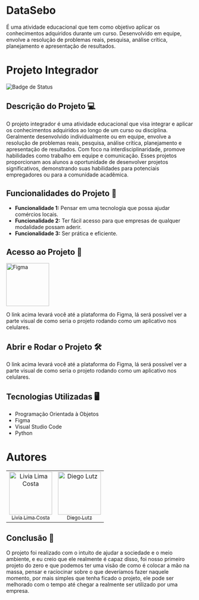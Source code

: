 # DataSebo
É uma atividade educacional que tem como objetivo aplicar os conhecimentos adquiridos durante um curso. Desenvolvido em equipe, envolve a resolução de problemas reais, pesquisa, análise crítica, planejamento e apresentação de resultados.
# Projeto Integrador

![Badge de Status](https://img.shields.io/badge/Status-DESENVOLVENDO-yellow)

## Descrição do Projeto 💻

O projeto integrador é uma atividade educacional que visa integrar e aplicar os conhecimentos adquiridos ao longo de um curso ou disciplina. Geralmente desenvolvido individualmente ou em equipe, envolve a resolução de problemas reais, pesquisa, análise crítica, planejamento e apresentação de resultados. Com foco na interdisciplinaridade, promove habilidades como trabalho em equipe e comunicação. Esses projetos proporcionam aos alunos a oportunidade de desenvolver projetos significativos, demonstrando suas habilidades para potenciais empregadores ou para a comunidade acadêmica.

## Funcionalidades do Projeto :hammer:

- **Funcionalidade 1:** Pensar em uma tecnologia que possa ajudar comércios locais.
- **Funcionalidade 2:** Ter fácil acesso para que empresas de qualquer modalidade possam aderir.
- **Funcionalidade 3:** Ser prática e eficiente.

## Acesso ao Projeto 📁

[<img src="https://cdn.icon-icons.com/icons2/2429/PNG/512/figma_logo_icon_147289.png" alt="Figma" width="115">](https://www.figma.com/file/h42752sAezu9U5DWuWudta/Untitled?type=design&node-id=0%3A1&mode=design&t=6NDp4RLg5tayW5L4-1)

O link acima levará você até a plataforma do Figma, lá será possível ver a parte visual de como seria o projeto rodando como um aplicativo nos celulares.

## Abrir e Rodar o Projeto 🛠️

O link acima levará você até a plataforma do Figma, lá será possível ver a parte visual de como seria o projeto rodando como um aplicativo nos celulares.

## Tecnologias Utilizadas 🖥️

- Programação Orientada à Objetos
- Figma
- Visual Studio Code
- Python

# Autores

<table>
  <tr>
    <td align="center">
      <a href="https://github.com/LiviaLimaCosta">
        <img loading="lazy" src="https://avatars.githubusercontent.com/u/90811466?v=4" width=115 alt="Livia Lima Costa">
        <br>
        <sub>Livia Lima Costa</sub>
      </a>
    </td>
   <td align="center">
      <a href="https://github.com/Lutzzzz">
        <img loading="lazy" src="https://avatars.githubusercontent.com/u/161089530?v=4" width=115 alt="Diego Lutz">
        <br>
        <sub>Diego Lutz</sub>
      </a>
    </td>    
  </tr>
</table>


## Conclusão 📕

O projeto foi realizado com o intuito de ajudar a sociedade e o meio ambiente, e eu creio que ele realmente é capaz disso, foi nosso primeiro projeto do zero e que podemos ter uma visão de como é colocar a mão na massa, pensar e raciocinar sobre o que deveríamos fazer naquele momento, por mais simples que tenha ficado o projeto, ele pode ser melhorado com o tempo até chegar a realmente ser utilizado por uma empresa.

